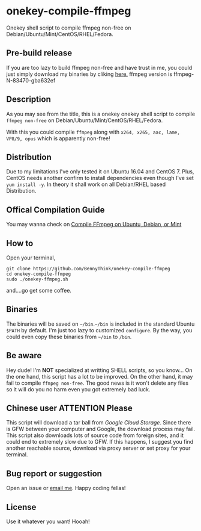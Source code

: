 # onekey-compile-ffmpeg
Onekey shell script to compile ffmpeg non-free on Debian/Ubuntu/Mint/CentOS/RHEL/Fedora.

## Pre-build release ##
If you are too lazy to build ffmpeg non-free  and have trust in me, you could just simply download my binaries by cliking [here.](http://bennydownload.file.alimmdn.com/ffmpeg-N-83470-gba632ef.tar.bz2?t=1486805078669)
ffmpeg version is ffmpeg-N-83470-gba632ef

## Description ##
As you may see from the title, this is a onekey onekey shell script to compile `ffmpeg non-free` on Debian/Ubuntu/Mint/CentOS/RHEL/Fedora.

With this you could compile `ffmpeg` along with `x264, x265, aac, lame, VP8/9, opus` which is apparently non-free!

## Distribution ##
Due to my limitations I've only tested it on Ubuntu 16.04 and CentOS 7.
Plus, CentOS needs another confirm to install dependencies even though I've set `yum install -y`.
In theory it shall work on all Debian/RHEL based Distribution.

## Offical Compilation Guide ##
You may wanna check on [Compile FFmpeg on Ubuntu, Debian, or Mint](https://trac.ffmpeg.org/wiki/CompilationGuide/Ubuntu)

## How to ##
Open your terminal,
```
git clone https://github.com/BennyThink/onekey-compile-ffmpeg
cd onekey-compile-ffmpeg
sudo ./onekey-ffmpeg.sh
```
and....go get some coffee.

## Binaries ##
The binaries will be saved on `~/bin`.`~/bin` is included in the standard Ubuntu `$PATH` by default.
I'm just too lazy to customized `configure`.
By the way, you could even copy these binaries from `~/bin` to `/bin`.

## Be aware ##
Hey dude! I'm **NOT** specialized at writting SHELL scripts, so you know...
On the one hand, this script has a lot to be improved.
On the other hand, it may fail to compile `ffmpeg non-free`.
The good news is it won't delete any files so it will do you no harm even you got extremely bad luck.

## Chinese user ATTENTION Please ##
This script will download a tar ball from *Google Cloud Storage*. Since there is GFW between your computer and Google, the download process may fail.
This script also downloads lots of source code from foreign sites, and it could end to extremely slow due to GFW.
If this happens, I suggest you find another reachable source, download via proxy server or set proxy for your terminal.

## Bug report or suggestion ##
Open an issue or [email me](mailto:benny.think@gmail.com).
Happy coding fellas!

## License ##
Use it whatever you want! Hooah!
